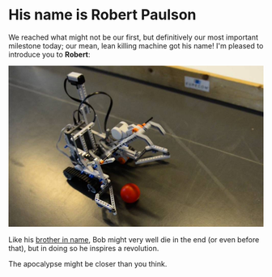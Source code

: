 His name is Robert Paulson
==========================

We reached what might not be our first, but definitively our most important milestone today; our mean, lean killing machine got his name! I'm pleased to introduce you to **Robert**:

![Robert in early test stage](/static/img/robert1.jpg)

Like his [brother in name](http://www.youtube.com/watch?v=GCi_PIz5ekU), Bob might very well die in the end (or even before that), but in doing so he inspires a revolution.

The apocalypse might be closer than you think.
